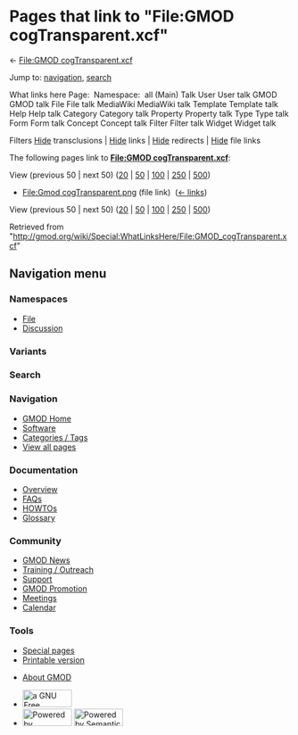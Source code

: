 <div id="mw-page-base" class="noprint">

</div>

<div id="mw-head-base" class="noprint">

</div>

<div id="content" class="mw-body" role="main">

<span id="top"></span>

<div id="mw-js-message" style="display:none;">

</div>



# <span dir="auto">Pages that link to "File:GMOD cogTransparent.xcf"</span>

<div id="bodyContent">

<div id="contentSub">

← [File:GMOD
cogTransparent.xcf](/wiki/File:GMOD_cogTransparent.xcf "File:GMOD cogTransparent.xcf")

</div>

<div id="jump-to-nav" class="mw-jump">

Jump to: [navigation](#mw-navigation), [search](#p-search)

</div>

<div id="mw-content-text">

What links here Page:  Namespace:  all (Main) Talk User User talk GMOD
GMOD talk File File talk MediaWiki MediaWiki talk Template Template talk
Help Help talk Category Category talk Property Property talk Type Type
talk Form Form talk Concept Concept talk Filter Filter talk Widget
Widget talk

Filters
[Hide](/mediawiki/index.php?title=Special:WhatLinksHere/File:GMOD_cogTransparent.xcf&hidetrans=1 "Special:WhatLinksHere/File:GMOD cogTransparent.xcf")
transclusions \|
[Hide](/mediawiki/index.php?title=Special:WhatLinksHere/File:GMOD_cogTransparent.xcf&hidelinks=1 "Special:WhatLinksHere/File:GMOD cogTransparent.xcf")
links \|
[Hide](/mediawiki/index.php?title=Special:WhatLinksHere/File:GMOD_cogTransparent.xcf&hideredirs=1 "Special:WhatLinksHere/File:GMOD cogTransparent.xcf")
redirects \|
[Hide](/mediawiki/index.php?title=Special:WhatLinksHere/File:GMOD_cogTransparent.xcf&hideimages=1 "Special:WhatLinksHere/File:GMOD cogTransparent.xcf")
file links

The following pages link to **[File:GMOD
cogTransparent.xcf](/wiki/File:GMOD_cogTransparent.xcf "File:GMOD cogTransparent.xcf")**:

View (previous 50 \| next 50)
([20](/mediawiki/index.php?title=Special:WhatLinksHere/File:GMOD_cogTransparent.xcf&limit=20 "Special:WhatLinksHere/File:GMOD cogTransparent.xcf")
\|
[50](/mediawiki/index.php?title=Special:WhatLinksHere/File:GMOD_cogTransparent.xcf&limit=50 "Special:WhatLinksHere/File:GMOD cogTransparent.xcf")
\|
[100](/mediawiki/index.php?title=Special:WhatLinksHere/File:GMOD_cogTransparent.xcf&limit=100 "Special:WhatLinksHere/File:GMOD cogTransparent.xcf")
\|
[250](/mediawiki/index.php?title=Special:WhatLinksHere/File:GMOD_cogTransparent.xcf&limit=250 "Special:WhatLinksHere/File:GMOD cogTransparent.xcf")
\|
[500](/mediawiki/index.php?title=Special:WhatLinksHere/File:GMOD_cogTransparent.xcf&limit=500 "Special:WhatLinksHere/File:GMOD cogTransparent.xcf"))

- [File:Gmod
  cogTransparent.png](/wiki/File:Gmod_cogTransparent.png "File:Gmod cogTransparent.png")
  (file link) ‎ <span class="mw-whatlinkshere-tools">([←
  links](/mediawiki/index.php?title=Special:WhatLinksHere&target=File%3AGmod+cogTransparent.png "Special:WhatLinksHere"))</span>

View (previous 50 \| next 50)
([20](/mediawiki/index.php?title=Special:WhatLinksHere/File:GMOD_cogTransparent.xcf&limit=20 "Special:WhatLinksHere/File:GMOD cogTransparent.xcf")
\|
[50](/mediawiki/index.php?title=Special:WhatLinksHere/File:GMOD_cogTransparent.xcf&limit=50 "Special:WhatLinksHere/File:GMOD cogTransparent.xcf")
\|
[100](/mediawiki/index.php?title=Special:WhatLinksHere/File:GMOD_cogTransparent.xcf&limit=100 "Special:WhatLinksHere/File:GMOD cogTransparent.xcf")
\|
[250](/mediawiki/index.php?title=Special:WhatLinksHere/File:GMOD_cogTransparent.xcf&limit=250 "Special:WhatLinksHere/File:GMOD cogTransparent.xcf")
\|
[500](/mediawiki/index.php?title=Special:WhatLinksHere/File:GMOD_cogTransparent.xcf&limit=500 "Special:WhatLinksHere/File:GMOD cogTransparent.xcf"))

</div>

<div class="printfooter">

Retrieved from
"<http://gmod.org/wiki/Special:WhatLinksHere/File:GMOD_cogTransparent.xcf>"

</div>

<div id="catlinks" class="catlinks catlinks-allhidden">

</div>

<div class="visualClear">

</div>

</div>

</div>

<div id="mw-navigation">

## Navigation menu

<div id="mw-head">



<div id="left-navigation">

<div id="p-namespaces" class="vectorTabs" role="navigation"
aria-labelledby="p-namespaces-label">

### Namespaces

- <span id="ca-nstab-image"><a href="/wiki/File:GMOD_cogTransparent.xcf" accesskey="c"
  title="View the file page [c]">File</a></span>
- <span id="ca-talk"><a
  href="/mediawiki/index.php?title=File_talk:GMOD_cogTransparent.xcf&amp;action=edit&amp;redlink=1"
  accesskey="t"
  title="Discussion about the content page [t]">Discussion</a></span>

</div>

<div id="p-variants" class="vectorMenu emptyPortlet" role="navigation"
aria-labelledby="p-variants-label">

### 

### Variants[](#)

<div class="menu">

</div>

</div>

</div>

<div id="right-navigation">





</div>

<div id="p-search" role="search">

### Search

<div id="simpleSearch">

</div>

</div>

</div>

</div>

<div id="mw-panel">

<div id="p-logo" role="banner">

<a href="/wiki/Main_Page"
style="background-image: url(http://gmod.org/images/GMOD-cogs.png);"
title="Visit the main page"></a>

</div>

<div id="p-Navigation" class="portal" role="navigation"
aria-labelledby="p-Navigation-label">

### Navigation

<div class="body">

- <span id="n-GMOD-Home">[GMOD Home](/wiki/Main_Page)</span>
- <span id="n-Software">[Software](/wiki/GMOD_Components)</span>
- <span id="n-Categories-.2F-Tags">[Categories /
  Tags](/wiki/Categories)</span>
- <span id="n-View-all-pages">[View all
  pages](/wiki/Special:AllPages)</span>

</div>

</div>

<div id="p-Documentation" class="portal" role="navigation"
aria-labelledby="p-Documentation-label">

### Documentation

<div class="body">

- <span id="n-Overview">[Overview](/wiki/Overview)</span>
- <span id="n-FAQs">[FAQs](/wiki/Category:FAQ)</span>
- <span id="n-HOWTOs">[HOWTOs](/wiki/Category:HOWTO)</span>
- <span id="n-Glossary">[Glossary](/wiki/Glossary)</span>

</div>

</div>

<div id="p-Community" class="portal" role="navigation"
aria-labelledby="p-Community-label">

### Community

<div class="body">

- <span id="n-GMOD-News">[GMOD News](/wiki/GMOD_News)</span>
- <span id="n-Training-.2F-Outreach">[Training /
  Outreach](/wiki/Training_and_Outreach)</span>
- <span id="n-Support">[Support](/wiki/Support)</span>
- <span id="n-GMOD-Promotion">[GMOD
  Promotion](/wiki/GMOD_Promotion)</span>
- <span id="n-Meetings">[Meetings](/wiki/Meetings)</span>
- <span id="n-Calendar">[Calendar](/wiki/Calendar)</span>

</div>

</div>

<div id="p-tb" class="portal" role="navigation"
aria-labelledby="p-tb-label">

### Tools

<div class="body">

- <span id="t-specialpages"><a href="/wiki/Special:SpecialPages" accesskey="q"
  title="A list of all special pages [q]">Special pages</a></span>
- <span id="t-print"><a
  href="/mediawiki/index.php?title=Special:WhatLinksHere/File:GMOD_cogTransparent.xcf&amp;printable=yes"
  rel="alternate" accesskey="p"
  title="Printable version of this page [p]">Printable version</a></span>

</div>

</div>

</div>

</div>

<div id="footer" role="contentinfo">

- <span id="footer-places-about">[About
  GMOD](/wiki/GMOD:About "GMOD:About")</span>

<!-- -->

- <span id="footer-copyrightico">[<img src="http://www.gnu.org/graphics/gfdl-logo-small.png" width="88"
  height="31" alt="a GNU Free Documentation License" />](http://www.gnu.org/licenses/fdl-1.3.html)</span>
- <span id="footer-poweredbyico">[<img src="/mediawiki/skins/common/images/poweredby_mediawiki_88x31.png"
  width="88" height="31" alt="Powered by MediaWiki" />](//www.mediawiki.org/)
  [<img
  src="/mediawiki/extensions/SemanticMediaWiki/includes/../resources/images/smw_button.png"
  width="88" height="31" alt="Powered by Semantic MediaWiki" />](https://www.semantic-mediawiki.org/wiki/Semantic_MediaWiki)</span>

<div style="clear:both">

</div>

</div>
